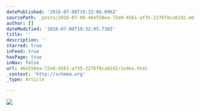 ```yaml
---
datePublished: '2016-07-08T19:32:06.096Z'
sourcePath: _posts/2016-07-08-46e558ea-72e0-4561-af35-2276f0ca81d2.md
author: []
dateModified: '2016-07-08T19:32:05.730Z'
title: ''
description: ''
starred: true
inFeed: true
hasPage: true
inNav: false
url: 46e558ea-72e0-4561-af35-2276f0ca81d2/index.html
_context: 'http://schema.org'
_type: Article

---
```

![](https://the-grid-user-content.s3-us-west-2.amazonaws.com/b0ded0b8-7b6a-4692-b6de-a19ab3fad184.jpg)